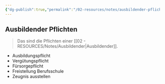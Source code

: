 ```yaml
---
{"dg-publish":true,"permalink":"/02-resources/notes/ausbildender-pflichten/","tags":["prüfungsrelevant","LF01","publish"],"noteIcon":"","updated":"2024-06-10T02:02:17.000+02:00"}
---
```


## Ausbildender Pflichten 
> Das sind die Pflichten einer [[02 - RESOURCES/Notes/Ausbildender\|Ausbildender]].

- Ausbildungspflicht
- Vergütungspflicht
- Fürsorgepflicht
- Freistellung Berufsschule
- Zeugnis ausstellen

